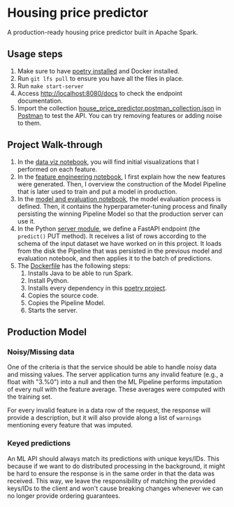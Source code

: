 # Housing price predictor

A production-ready housing price predictor built in Apache Spark.

## Usage steps

1. Make sure to have [poetry installed](https://python-poetry.org/docs/) and Docker installed.
2. Run `git lfs pull` to ensure you have all the files in place.
3. Run `make start-server`
4. Access [http://localhost:8080/docs](http://localhost:8080/docs) to check the endpoint documentation.
5. Import the collection [house_price_predictor.postman_collection.json](house_price_predictor.postman_collection.json) in [Postman](https://www.postman.com/) to test the API. You can try removing features or adding noise to them.

## Project Walk-through

1. In the [data viz notebook](00_data_viz.ipynb), you will find initial visualizations that I performed on each feature.
2. In the [feature engineering notebook](01_feat_eng.ipynb), I first explain how the new features were generated. Then, I overview the construction of the Model Pipeline that is later used to train and put a model in production.
3. In the [model and evaluation notebook](02_model_and_eval.ipynb), the model evaluation process is defined. Then, it contains the hyperparameter-tuning process and finally persisting the winning Pipeline Model so that the production server can use it.
4. In the Python [server module](house_price_predictor/server/main.py), we define a FastAPI endpoint (the `predict()` PUT method). It receives a list of rows according to the schema of the input dataset we have worked on in this project. It loads from the disk the Pipeline that was persisted in the previous model and evaluation notebook, and then applies it to the batch of predictions.
5. The [Dockerfile](Dockerfile) has the following steps:
   1. Installs Java to be able to run Spark.
   2. Install Python.
   3. Installs every dependency in this [poetry project](pyproject.toml).
   4. Copies the source code.
   5. Copies the Pipeline Model.
   6. Starts the server.

## Production Model

### Noisy/Missing data

One of the criteria is that the service should be able to handle noisy data and missing values.
The server application turns any invalid feature (e.g., a float with "3.%0") into a null and then the ML Pipeline performs imputation of every null with the feature average.
These averages were computed with the training set.

For every invalid feature in a data row of the request, the response will provide a description, but it will also provide along a list of `warnings` mentioning every feature that was imputed.

### Keyed predictions

An ML API should always match its predictions with unique keys/IDs.
This because if we want to do distributed processing in the background, it might be hard to ensure the response is in the same order in that the data was received.
This way, we leave the responsibility of matching the provided keys/IDs to the client and won't cause breaking changes whenever we can no longer provide ordering guarantees.
